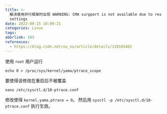 ```yaml
---
title: >-
  解决使用并行框架时出现 WARNING: CMA surpport is not available due to restrictive ptrace
  settings
date: 2022-09-15 10:09:21
categories: Linux
tags:
abbrlink: 103
references:
  - https://blog.csdn.net/ou_no/article/details/118101402
---
```

使用 `root` 用户运行

```
echo 0 > /proc/sys/kernel/yama/ptrace_scope
```

要使得该修改在重启后不被覆盖

```
nano /etc/sysctl.d/10-ptrace.conf
```

修改使得 `kernel.yama.ptrace = 0`。
然后用 `sysctl -p /etc/sysctl.d/10-ptrace.conf` 执行生效。
